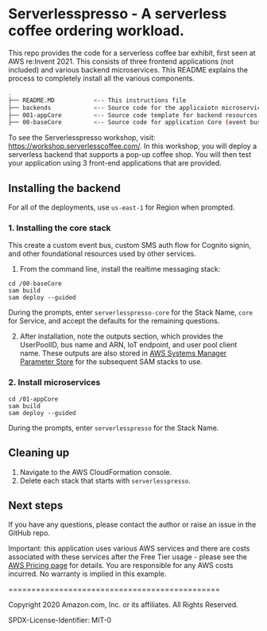 # Serverlesspresso - A serverless coffee ordering workload.

This repo provides the code for a serverless coffee bar exhibit, first seen at AWS re:Invent 2021. This consists of three frontend applications (not included) and various backend microservices. This README explains the  process to completely install all the various components.



```bash
.
├── README.MD           <-- This instructions file
├── backends            <-- Source code for the applicaiotn microservices and resources
├── 001-appCore         <-- Source code template for backend resources
├── 00-baseCore         <-- Source code for application Core (event bus and config tables)
```

To see the Serverlesspresso workshop, visit: https://workshop.serverlesscoffee.com/.
In this workshop, you will deploy a serverless backend that supports a pop-up coffee shop. You will then test your application using 3 front-end applications that are provided.


## Installing the backend

For all of the deployments, use `us-east-1` for Region when prompted.

### 1. Installing the core stack

This create a custom event bus, custom SMS auth flow for Cognito signin, and other foundational resources used by other services.

1. From the command line, install the realtime messaging stack:
```
cd /00-baseCore
sam build
sam deploy --guided
```
During the prompts, enter `serverlesspresso-core` for the Stack Name, `core` for Service, and accept the defaults for the remaining questions.

2. After installation, note the outputs section, which provides the UserPoolID, bus name and ARN, IoT endpoint, and user pool client name. These outputs are also stored in [AWS Systems Manager Parameter Store](https://console.aws.amazon.com/systems-manager/parameters/) for the subsequent SAM stacks to use.

### 2. Install microservices

```
cd /01-appCore
sam build
sam deploy --guided
```
During the prompts, enter `serverlesspresso` for the Stack Name.

## Cleaning up

1. Navigate to the AWS CloudFormation console.
2. Delete each stack that starts with `serverlesspresso`.

## Next steps
If you have any questions, please contact the author or raise an issue in the GitHub repo.

Important: this application uses various AWS services and there are costs associated with these services after the Free Tier usage - please see the [AWS Pricing page](https://aws.amazon.com/pricing/) for details. You are responsible for any AWS costs incurred. No warranty is implied in this example.


==============================================


Copyright 2020 Amazon.com, Inc. or its affiliates. All Rights Reserved.

SPDX-License-Identifier: MIT-0
